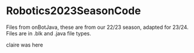 # Robotics2023SeasonCode
Files from onBotJava, these are from our 22/23 season, adapted for 23/24. Files are in .blk and .java file types.

claire was here
